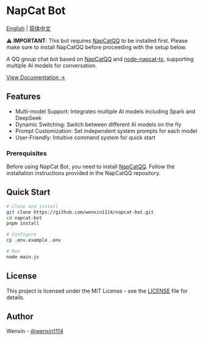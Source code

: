 # NapCat Bot

[English](docs/README_en-US.md) | [简体中文](docs/README_zh-CN.md)

⚠️ **IMPORTANT**: This bot requires [NapCatQQ](https://github.com/NapNeko/NapCatQQ) to be installed first. Please make sure to install NapCatQQ before proceeding with the setup below.

A QQ group chat bot based on [NapCatQQ](https://github.com/NapNeko/NapCatQQ) and [node-napcat-ts](https://github.com/huankong-team/node-napcat-ts), supporting multiple AI models for conversation.

[View Documentation →](docs/README_en-US.md)

## Features

- Multi-model Support: Integrates multiple AI models including Spark and DeepSeek
- Dynamic Switching: Switch between different AI models on the fly
- Prompt Customization: Set independent system prompts for each model
- User-Friendly: Intuitive command system for quick start

### Prerequisites
Before using NapCat Bot, you need to install [NapCatQQ](https://github.com/NapNeko/NapCatQQ). Follow the installation instructions provided in the NapCatQQ repository.

## Quick Start

```bash
# Clone and install
git clone https://github.com/wenxin1114/napcat-bot.git
cd napcat-bot
pnpm install

# Configure
cp .env.example .env

# Run
node main.js
```

## License

This project is licensed under the MIT License - see the [LICENSE](LICENSE) file for details.

## Author

Wenxin - [@wenxin1114](https://github.com/wenxin1114)
